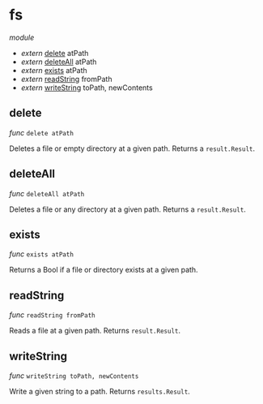 # fs

_module_

- _extern_ [delete](#delete) atPath
- _extern_ [deleteAll](#deleteAll) atPath
- _extern_ [exists](#exists) atPath
- _extern_ [readString](#readString) fromPath
- _extern_ [writeString](#writeString) toPath, newContents

## delete

_func_ `delete atPath`

Deletes a file or empty directory at a given path.
Returns a `result.Result`.

## deleteAll

_func_ `deleteAll atPath`

Deletes a file or any directory at a given path.
Returns a `result.Result`.

## exists

_func_ `exists atPath`

Returns a Bool if a file or directory exists at a given path.

## readString

_func_ `readString fromPath`

Reads a file at a given path.
Returns `result.Result`.

## writeString

_func_ `writeString toPath, newContents`

Write a given string to a path.
Returns `results.Result`.

